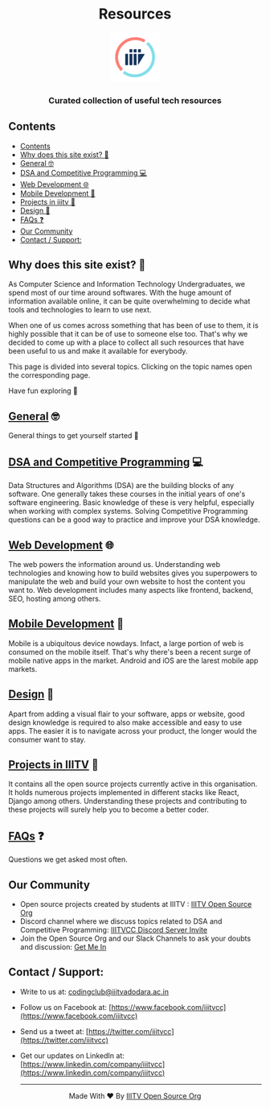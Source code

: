 <h1 align='center'>Resources</h1>

<p align='center'><img src='logo_trans.png'></p>

<h3 align='center'>Curated collection of useful tech resources</h3>

## Contents

- [Contents](#contents)
- [Why does this site exist? 🤔](#why-does-this-site-exist-)
- [General 🤓](#general-)
- [DSA and Competitive Programming 💻](#dsa-and-competitive-programming-)
- [Web Development 🌐](#web-development-)
- [Mobile Development 📱](#mobile-development-)
- [Projects in iiitv 📘](#projects-in-iiitv-)
- [Design 🎨](#design-)
- [FAQs ❓](#faqs-)
- [Our Community](#our-community)
- [Contact / Support:](#contact--support)

## Why does this site exist? 🤔

As Computer Science and Information Technology Undergraduates, we spend most of our time around softwares. With the huge amount of information available online, it can be quite overwhelming to decide what tools and technologies to learn to use next.

When one of us comes across something that has been of use to them, it is highly possible that it can be of use to someone else too. That's why we decided to come up with a place to collect all such resources that have been useful to us and make it available for everybody.

This page is divided into several topics. Clicking on the topic names open the corresponding page.

Have fun exploring 🖖

## [General](general.md) 🤓

General things to get yourself started 🍾

## [DSA and Competitive Programming](dsa-cp.md) 💻

Data Structures and Algorithms (DSA) are the building blocks of any software. One generally takes these courses in the initial years of one's software engineering. Basic knowledge of these is very helpful, especially when working with complex systems.
Solving Competitive Programming questions can be a good way to practice and improve your DSA knowledge.

## [Web Development](web-dev.md) 🌐

The web powers the information around us. Understanding web technologies and knowing how to build websites gives you superpowers to manipulate the web and build your own website to host the content you want to.
Web development includes many aspects like frontend, backend, SEO, hosting among others.

## [Mobile Development](mobile-dev.md) 📱

Mobile is a ubiquitous device nowdays. Infact, a large portion of web is consumed on the mobile itself. That's why there's been a recent surge of mobile native apps in the market.
Android and iOS are the larest mobile app markets.

## [Design](design.md) 🎨

Apart from adding a visual flair to your software, apps or website, good design knowledge is required to also make accessible and easy to use apps. The easier it is to navigate across your product, the longer would the consumer want to stay.

## [Projects in IIITV](repos.md) 📘

It contains all the open source projects currently active in this organisation. It holds numerous projects implemented in different stacks like React, Django among others.
Understanding these projects and contributing to these projects will surely help you to become a better coder.

## [FAQs](faq.md) ❓

Questions we get asked most often.

## Our Community

- Open source projects created by students at IIITV : [IIITV Open Source Org](https://github.com/iiitv)
- Discord channel where we discuss topics related to DSA and Competitive Programming: [IIITVCC Discord Server Invite](https://discord.gg/pUPbVHF)
- Join the Open Source Org and our Slack Channels to ask your doubts and discussion: [Get Me In](https://getmein.glitch.me/)

## Contact / Support:

- Write to us at: [codingclub@iiitvadodara.ac.in](mailto:codingclub@iiitvadodara.ac.in)
- Follow us on Facebook at: [https://www.facebook.com/iiitvcc](https://www.facebook.com/iiitvcc)
- Send us a tweet at: [https://twitter.com/iiitvcc](https://twitter.com/iiitvcc)
- Get our updates on LinkedIn at: [https://www.linkedin.com/company/iiitvcc](https://www.linkedin.com/company/iiitvcc)

  ***

<p align='center'>Made With ❤️ By <a href="https://github/iiitv">IIITV Open Source Org</a></p>
